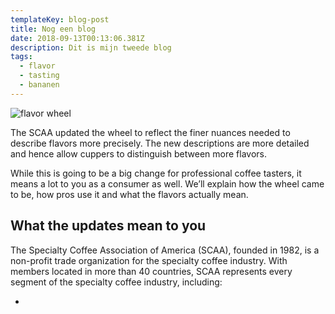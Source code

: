 ```yaml
---
templateKey: blog-post
title: Nog een blog
date: 2018-09-13T00:13:06.381Z
description: Dit is mijn tweede blog
tags:
  - flavor
  - tasting
  - bananen
---
```

![flavor wheel](/img/wallpaper-7cxgaphe.jpg)

The SCAA updated the wheel to reflect the finer nuances needed to describe flavors more precisely. The new descriptions are more detailed and hence allow cuppers to distinguish between more flavors.

While this is going to be a big change for professional coffee tasters, it means a lot to you as a consumer as well. We’ll explain how the wheel came to be, how pros use it and what the flavors actually mean.

## What the updates mean to you

The Specialty Coffee Association of America (SCAA), founded in 1982, is a non-profit trade organization for the specialty coffee industry. With members located in more than 40 countries, SCAA represents every segment of the specialty coffee industry, including:

*
